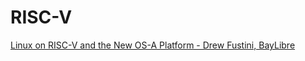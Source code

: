 # RISC-V
[Linux on RISC-V and the New OS-A Platform - Drew Fustini, BayLibre](https://youtu.be/fBHhR4a-KR0)
